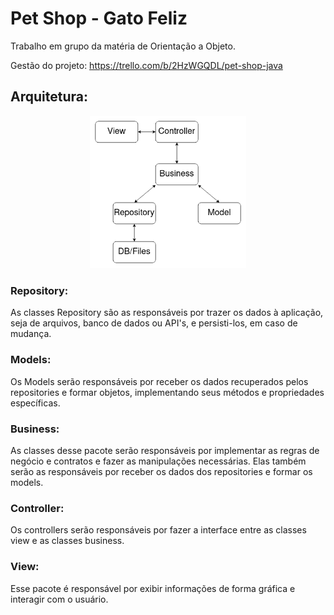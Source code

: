 # Pet Shop - Gato Feliz

Trabalho em grupo da matéria de Orientação a Objeto.

Gestão do projeto: https://trello.com/b/2HzWGQDL/pet-shop-java

## Arquitetura:

<p align="center">
  <img src="./Architeture.png" width="250" title="Arquitetura">
</p>



### Repository:
As classes Repository são as responsáveis por trazer os dados à aplicação, seja de arquivos, banco de dados ou API's, e persisti-los, em caso de mudança.

### Models:
Os Models serão responsáveis por receber os dados recuperados pelos repositories e formar objetos, implementando seus métodos e propriedades específicas.

### Business:
As classes desse pacote serão responsáveis por implementar as regras de negócio e contratos e fazer as manipulações necessárias. Elas também serão as responsáveis por receber os dados dos repositories e formar os models.

### Controller: 
Os controllers serão responsáveis por fazer a interface entre as classes view e as classes business.

### View:
Esse pacote é responsável por exibir informações de forma gráfica e interagir com o usuário.

